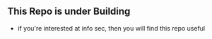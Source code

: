 ## This Repo is under Building

* if you're interested at info sec, then you will find this repo  useful
